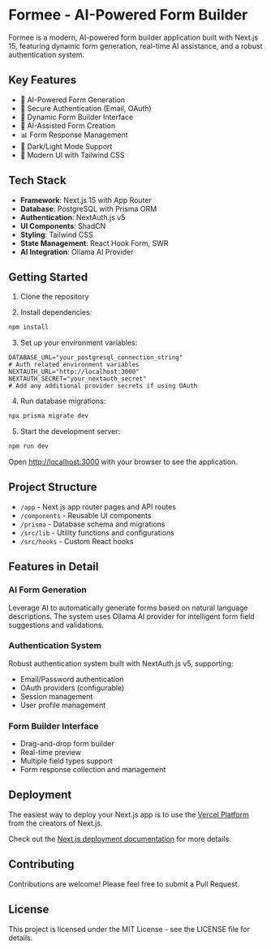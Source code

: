 # Formee - AI-Powered Form Builder

Formee is a modern, AI-powered form builder application built with Next.js 15, featuring dynamic form generation, real-time AI assistance, and a robust authentication system.

## Key Features

- 🤖 AI-Powered Form Generation
- 🔐 Secure Authentication (Email, OAuth)
- 📝 Dynamic Form Builder Interface
- 💬 AI-Assisted Form Creation
- 📊 Form Response Management
- 🌙 Dark/Light Mode Support
- 🎨 Modern UI with Tailwind CSS

## Tech Stack

- **Framework**: Next.js 15 with App Router
- **Database**: PostgreSQL with Prisma ORM
- **Authentication**: NextAuth.js v5
- **UI Components**: ShadCN
- **Styling**: Tailwind CSS
- **State Management**: React Hook Form, SWR
- **AI Integration**: Ollama AI Provider

## Getting Started

1. Clone the repository

2. Install dependencies:
```bash
npm install
```

3. Set up your environment variables:
```env
DATABASE_URL="your_postgresql_connection_string"
# Auth related environment variables
NEXTAUTH_URL="http://localhost:3000"
NEXTAUTH_SECRET="your_nextauth_secret"
# Add any additional provider secrets if using OAuth
```

4. Run database migrations:
```bash
npx prisma migrate dev
```

5. Start the development server:
```bash
npm run dev
```

Open [http://localhost:3000](http://localhost:3000) with your browser to see the application.

## Project Structure

- `/app` - Next.js app router pages and API routes
- `/components` - Reusable UI components
- `/prisma` - Database schema and migrations
- `/src/lib` - Utility functions and configurations
- `/src/hooks` - Custom React hooks

## Features in Detail

### AI Form Generation
Leverage AI to automatically generate forms based on natural language descriptions. The system uses Ollama AI provider for intelligent form field suggestions and validations.

### Authentication System
Robust authentication system built with NextAuth.js v5, supporting:
- Email/Password authentication
- OAuth providers (configurable)
- Session management
- User profile management

### Form Builder Interface
- Drag-and-drop form builder
- Real-time preview
- Multiple field types support
- Form response collection and management

## Deployment

The easiest way to deploy your Next.js app is to use the [Vercel Platform](https://vercel.com/new?utm_medium=default-template&filter=next.js&utm_source=create-next-app&utm_campaign=create-next-app-readme) from the creators of Next.js.

Check out the [Next.js deployment documentation](https://nextjs.org/docs/app/building-your-application/deploying) for more details.

## Contributing

Contributions are welcome! Please feel free to submit a Pull Request.

## License

This project is licensed under the MIT License - see the LICENSE file for details.

